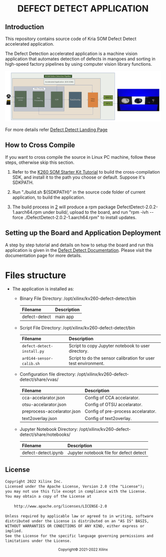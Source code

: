
<h1 align="center">DEFECT DETECT APPLICATION </h1>

## Introduction
This repository contains source code of Kria SOM Defect Detect accelerated application. 

The Defect Detection accelerated application is a machine vision application that automates detection of defects in mangoes and sorting in high-speed factory pipelines by using computer vision library functions.

 <div align="center">
  <img src="./media/dd_image_landing.png" width=800>
</div>

For more details refer [Defect Detect Landing Page](https://xilinx.github.io/kria-apps-docs/kv260/2022.1/build/html/docs/defect-detect/defectdetect_landing.html#)

## How to Cross Compile

If you want to cross compile the source in Linux PC machine, follow these steps, otherwise skip this section.

1. Refer to the [K260 SOM Starter Kit Tutorial](https://xilinx.github.io/kria-apps-docs/kv260/2021.1/build/html/docs/build_petalinux.html#build-the-sdk) to build the cross-compilation SDK, and install it to the path you choose or default. Suppose it's SDKPATH.

2. Run "./build.sh ${SDKPATH}" in the source code folder of current application, to build the application. <a name="build-app"></a>

3. The build process in [2](#build-app) will produce a rpm package DefectDetect-2.0.2-1.aarch64.rpm under build/, upload to the board, and run "rpm -ivh --force ./DefectDetect-2.0.2-1.aarch64.rpm" to install updates.



## Setting up the Board and Application Deployment
A step by step tutorial and details on how to setup the board and run this application is given in the [Defect Detect Documentation](https://xilinx.github.io/kria-apps-docs/kv260/2022.1/build/html/docs/defect-detect/docs/app_deployment_dd.html). Please visit the documentation page for more details.



# Files structure

* The application is installed as:

    * Binary File Directory: /opt/xilinx/kv260-defect-detect/bin

        | Filename        | Description |
        |-----------------|-------------|
        | defect-detect   | main app    |

    * Script File Directory: /opt/xilinx/kv260-defect-detect/bin

      | Filename                        | Description                                                     |
      |---------------------------------|-----------------------------------------------------------------|
      | `defect-detect-install.py`      | Script to copy Jupyter notebook to user directory.              |
      | `ar0144-sensor-calib.sh`        | Script to do the sensor calibration for user test environment.  |

    * Configuration file directory: /opt/xilinx/kv260-defect-detect/share/vvas/

        | Filename                    | Description                               |
        |-----------------------------|-------------------------------------------|
        | cca-accelarator.json        | Config of CCA accelarator.                |
        | otsu-accelarator.json       | Config of OTSU accelarator.               |
        | preprocess-accelarator.json | Config of pre-process accelarator.        |
        | text2overlay.json           | Config of text2overlay.                   |

     * Jupyter Notebook Directory:  /opt/xilinx/kv260-defect-detect/share/notebooks/

       | Filename             | Description                              |
       |----------------------|------------------------------------------|
       | defect-detect.ipynb  | Jupyter notebook file for defect detect  |


## License

````
Copyright 2022 Xilinx Inc.
Licensed under the Apache License, Version 2.0 (the "License");
you may not use this file except in compliance with the License.
You may obtain a copy of the License at

    http://www.apache.org/licenses/LICENSE-2.0

Unless required by applicable law or agreed to in writing, software
distributed under the License is distributed on an "AS IS" BASIS,
WITHOUT WARRANTIES OR CONDITIONS OF ANY KIND, either express or implied.
See the License for the specific language governing permissions and
limitations under the License.
````

<p align="center"><sup>Copyright&copy; 2021-2022 Xilinx</sup></p>